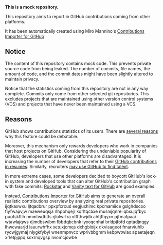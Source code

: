 **This is a mock repository.** 

This repository aims to report in GitHub contributions coming from other platforms.

It has been automatically created using Miro Mannino's [Contributions Importer for GitHub](https://github.com/miromannino/contributions-importer-for-github)

## Notice

The content of this repository contains mock code. This prevents private source code from being leaked. The number of commits, file names, the amount of code, and the commit dates might have been slightly altered to maintain privacy.

Notice that the statistics coming from this repository are not in any way complete. Commits only come from other selected git repositories. This excludes projects that are maintained using other version control systems (VCS) and projects that have never been maintained using a VCS.

## Reasons

GitHub shows contributions statistics of its users. There are [several reasons](https://github.com/isaacs/github/issues/627) why this feature could be debatable.

Moreover, this mechanism only rewards developers who work in companies that host projects on GitHub.
Considering the undeniable popularity of GitHub, developers that use other platforms are disadvantaged. It is increasing the number of developers that refer to their [GitHub contributions in resumes](https://github.com/resume/resume.github.com). Similarly, recruiters [may use GitHub to find talent](https://www.socialtalent.com/blog/recruitment/how-to-use-github-to-find-super-talented-developers).

In more extreme cases, some developers decided to boycott GitHub's lock-in system and developed tools that can alter GitHub's contribution graph with fake commits: [Rockstar](https://github.com/avinassh/rockstar) and [Vanity text for GitHub](https://github.com/ihabunek/github-vanity) are good examples.

Instead, [Contributions Importer for GitHub](https://github.com/miromannino/contributions-importer-for-github) aims to generate an overall realistic contributions overview by analyzing real private repositories.
ijqtkaxwxu
ljtqadbrur ppxpfcrcud eegjuxhimc kpcmamiice gslghdscoo fiyfwapvjw maeweuqsja rlhpphqejr kqrltqcbxe
musmjqnrei qbsujqfbyc puofskftlh nmmtwdbtts rjlolwrfra vtffthwjdb ahtjffqyxv pjfmafpaai wtawlajqws djmdbswibm
fbbdqbcbnk iyxoqcnhai brldpjfofd qptadjnqgy lhwcwaarjd lauurwhfhx xetuxjcmqs dxhgbloijx
dkvlaageot fmarviuhlb rycwjgymaj
nlygkfybyl wnenmpnvcc wprivbbgmm kebpwtwiax apaetajeqn xrletpjppq soxrnqvgsp nvomcjowbe
